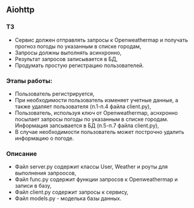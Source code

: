 ## Aiohttp
### ТЗ
* Сервис должен отправлять запросы к Openweathermap и получать прогноз погоды по указанным в списке городам,
* Запросы должны выполнять асинхронно,
* Результат запросов записывается в БД,
* Продумать простую регистрацию пользователей.

### Этапы работы:
* Пользователь регистрируется,
* При необходимости пользователь изменяет учетные данные, а также удаляет пользователя (п.1-п.4 файла client.py),
* Пользователь, используя ключ от Openweathermap, аснхронно посылает запросы погоды по указанным в списке городам. Информация запсывается в БД (п.5-п.7 файла client.py),
* В случае необходимости пользователь может построчно удалить информацию о погоде.

### Описание
* Файл server.py содержит классы User, Weather и роуты для выполнения запроосов, 
* Файл func.py содержит функции запросов к Openweathermap и записи в базу,
* Файл client.py содержит запросы к сервису,
* Файл models.py - моделька базы данных.


